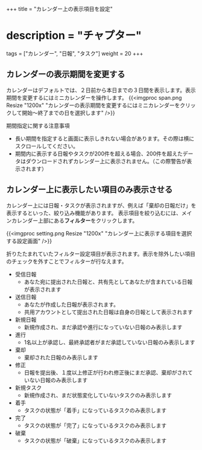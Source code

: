 +++
title = "カレンダー上の表示項目を設定"
# description = "チャプター"
tags = ["カレンダー", "日報", "タスク"]
weight = 20
+++

## カレンダーの表示期間を変更する

カレンダーはデフォルトでは、２日前から本日までの３日間を表示します。表示期間を変更するにはミニカレンダーを操作します。
{{<imgproc span.png Resize "1200x" "カレンダーの表示期間を変更するにはミニカレンダーをクリックして開始〜終了までの日を選択します" />}}

期間指定に関する注意事項

- 長い期間を指定すると画面に表示しきれない場合があります。その際は横にスクロールしてください。
- 期間内に表示する日報やタスクが200件を超える場合、200件を超えたデータはダウンロードされずカレンダー上に表示されません。（この際警告が表示されます）

## カレンダー上に表示したい項目のみ表示させる

カレンダー上には日報・タスクが表示されますが、例えば「棄却の日報だけ」を表示するといった、絞り込み機能があります。
表示項目を絞り込むには、メインカレンダー上部にある**フィルター**をクリックします。

{{<imgproc setting.png Resize "1200x" "カレンダー上に表示する項目を選択する設定画面" />}}

折りたたまれていたフィルター設定項目が表示されます。表示を除外したい項目のチェックを外すことでフィルターが行なえます。

- 受信日報
  - あなた宛に提出された日報と、共有先としてあなたが含まれている日報が表示されます
- 送信日報
  - あなたが作成した日報が表示されます。
  - 共用アカウントとして提出された日報は自身の日報として表示されます
- 新規日報
  - 新規作成され、まだ承認や進行になっていない日報のみ表示します
- 進行
  - 1名以上が承認し、最終承認者がまだ承認していない日報のみ表示します
- 棄却
  - 棄却された日報のみ表示します
- 修正
  - 日報を提出後、１度以上修正が行われ修正後にまだ承認、棄却がされていない日報のみ表示します
- 新規タスク
  - 新規作成され、まだ状態変化していないタスクのみ表示します
- 着手
  - タスクの状態が「着手」になっているタスクのみ表示します
- 完了
  - タスクの状態が「完了」になっているタスクのみ表示します
- 破棄
  - タスクの状態が「破棄」になっているタスクのみ表示します
